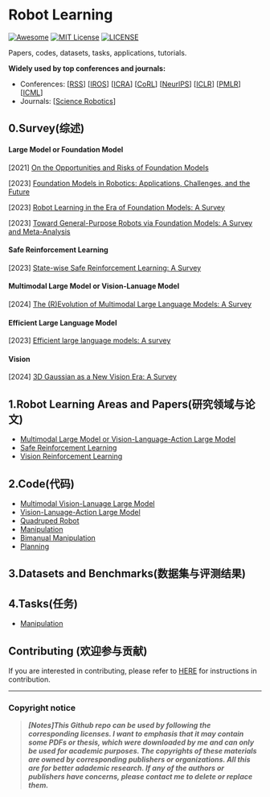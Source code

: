 # Robot Learning
[![Awesome](https://awesome.re/badge.svg)](https://awesome.re) [![MIT License](https://img.shields.io/badge/license-MIT-green.svg)](https://opensource.org/licenses/MIT) [![LICENSE](https://img.shields.io/badge/license-Anti%20996-blue.svg)](https://github.com/996icu/996.ICU/blob/master/LICENSE)

Papers, codes, datasets, tasks, applications, tutorials.

**Widely used by top conferences and journals:**

- Conferences: [[RSS](https://roboticsconference.org/)] [[IROS](https://ieee-iros.org/)] [[ICRA](https://www.ieee-ras.org/conferences-workshops/fully-sponsored/icra)] [[CoRL](https://www.corl.org/)] [[NeurlPS](https://nips.cc/)] [[ICLR](https://iclr.cc/)] [[PMLR](https://proceedings.mlr.press/)] [[ICML](https://icml.cc/)]
- Journals: [[Science Robotics](https://www.science.org/journal/scirobotics)]



## 0.Survey(综述)

#### Large Model or Foundation Model

[2021] [On the Opportunities and Risks of Foundation Models](https://arxiv.org/abs/2108.07258)

[2023] [Foundation Models in Robotics: Applications, Challenges, and the Future](https://arxiv.org/abs/2312.07843)

[2023] [Robot Learning in the Era of Foundation Models: A Survey](https://arxiv.org/abs/2311.14379)

[2023] [Toward General-Purpose Robots via Foundation Models: A Survey and Meta-Analysis](https://arxiv.org/abs/2312.08782)

#### Safe Reinforcement Learning

[2023] [State-wise Safe Reinforcement Learning: A Survey](https://arxiv.org/abs/2302.03122)

#### Multimodal Large Model or Vision-Lanuage Model

[2024] [The (R)Evolution of Multimodal Large Language Models: A Survey](https://arxiv.org/abs/2402.12451)

#### Efficient Large Language Model

[2023] [Efficient large language models: A survey](https://arxiv.org/abs/2312.03863)

#### Vision

[2024] [3D Gaussian as a New Vision Era: A Survey](https://arxiv.org/abs/2402.07181)



## 1.Robot Learning Areas and Papers(研究领域与论文)

- [Multimodal Large Model or Vision-Language-Action Large Model](https://github.com/whaleRobot/Robot-Learning/blob/master/papers/Multimodal-VLA.md)
- [Safe Reinforcement Learning](https://github.com/whaleRobot/Robot-Learning/blob/master/papers/safe-rl.md)
- [Vision Reinforcement Learning](https://github.com/whaleRobot/Robot-Learning/blob/master/papers/vision-rl.md)



## 2.Code(代码)

- [Multimodal Vision-Lanuage Large Model](https://github.com/whaleRobot/Robot-Learning/tree/master/codes/Multimodal-VLM)
- [Vision-Lanuage-Action Large Model](https://github.com/whaleRobot/Robot-Learning/blob/master/codes/foundation-model.md)
- [Quadruped Robot](https://github.com/whaleRobot/Robot-Learning/tree/master/codes/locomotion/Quadruped)
- [Manipulation](https://github.com/whaleRobot/Robot-Learning/tree/master/codes/manipulation)
- [Bimanual Manipulation](https://github.com/whaleRobot/Robot-Learning/blob/master/codes/bimanual.md)
- [Planning](https://github.com/whaleRobot/Robot-Learning/blob/master/codes/planning.md)



## 3.Datasets and Benchmarks(数据集与评测结果)





## 4.Tasks(任务)

- [Manipulation](https://github.com/whaleRobot/Robot-Learning/blob/master/tasks/manipulation.md)



## Contributing (欢迎参与贡献)

If you are interested in contributing, please refer to [HERE](https://github.com/Evan-wyl/Robot-Learning/blob/master/CONTRIBUTING.md) for instructions in contribution.

------

### Copyright notice

> ***[Notes]This Github repo can be used by following the corresponding licenses. I want to emphasis that it may contain some PDFs or thesis, which were downloaded by me and can only be used for academic purposes. The copyrights of these materials are owned by corresponding publishers or organizations. All this are for better adademic research. If any of the authors or publishers have concerns, please contact me to delete or replace them.***
